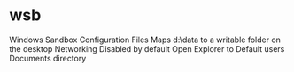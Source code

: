 # wsb
Windows Sandbox Configuration Files
Maps d:\data to a writable folder on the desktop
Networking Disabled by default
Open Explorer to Default users Documents directory
